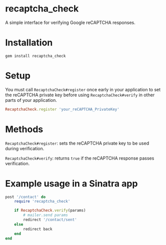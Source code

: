 # recaptcha_check
A simple interface for verifying Google reCAPTCHA responses.

# Installation
```
gem install recaptcha_check
```

# Setup
You must call `RecaptchaCheck#register` once early in your application to set the reCAPTCHA private key before using `RecaptchaCheck#verify` in other parts of your application. 

```Ruby
RecaptchaCheck.register 'your_reCAPTCHA_PrivateKey'
```

# Methods
`RecaptchaCheck#register`: sets the reCAPTCHA private key to be used during verification.

`RecaptchaCheck#verify`: returns `true` if the reCAPTCHA response passes verification.

# Example usage in a Sinatra app
```Ruby
post '/contact' do
    require 'recaptcha_check'

    if RecaptchaCheck.verify(params)
        # mailer.send params
        redirect '/contact/sent'
    else
        redirect back
    end
end
```